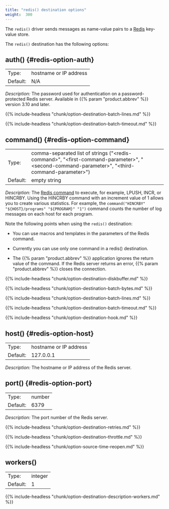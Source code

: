 ```yaml
---
title: "redis() destination options"
weight:  300
---
```

<!-- DISCLAIMER: This file is based on the syslog-ng Open Source Edition documentation https://github.com/balabit/syslog-ng-ose-guides/commit/2f4a52ee61d1ea9ad27cb4f3168b95408fddfdf2 and is used under the terms of The syslog-ng Open Source Edition Documentation License. The file has been modified by Axoflow. -->

The `redis()` driver sends messages as name-value pairs to a [Redis](https://redis.io/) key-value store.

The `redis()` destination has the following options:

## auth() {#redis-option-auth}

|          |                        |
| -------- | ---------------------- |
| Type:    | hostname or IP address |
| Default: | N/A                    |

*Description:* The password used for authentication on a password-protected Redis server. Available in {{% param "product.abbrev" %}} version 3.10 and later.

{{% include-headless "chunk/option-destination-batch-lines.md" %}}

{{% include-headless "chunk/option-destination-batch-timeout.md" %}}

## command() {#redis-option-command}

|          |                                                                                                                                                     |
| -------- | --------------------------------------------------------------------------------------------------------------------------------------------------- |
| Type:    | comma-separated list of strings ("\<redis-command\>", "\<first-command-parameter\>", "\<second-command-parameter\>", "\<third-command-parameter\>") |
| Default: | empty string                                                                                                                                        |

*Description:* The [Redis command](https://redis.io/commands) to execute, for example, LPUSH, INCR, or HINCRBY. Using the HINCRBY command with an increment value of 1 allows you to create various statistics. For example, the `command("HINCRBY" "${HOST}/programs" "${PROGRAM}" "1")` command counts the number of log messages on each host for each program.

Note the following points when using the `redis()` destination:

  - You can use macros and templates in the parameters of the Redis command.

  - Currently you can use only one command in a redis() destination.

  - The {{% param "product.abbrev" %}} application ignores the return value of the command. If the Redis server returns an error, {{% param "product.abbrev" %}} closes the connection.

{{% include-headless "chunk/option-destination-diskbuffer.md" %}}

{{% include-headless "chunk/option-destination-batch-bytes.md" %}}

{{% include-headless "chunk/option-destination-batch-lines.md" %}}

{{% include-headless "chunk/option-destination-batch-timeout.md" %}}

{{% include-headless "chunk/option-destination-hook.md" %}}

## host() {#redis-option-host}

|          |                        |
| -------- | ---------------------- |
| Type:    | hostname or IP address |
| Default: | 127.0.0.1              |

*Description:* The hostname or IP address of the Redis server.

## port() {#redis-option-port}

|          |        |
| -------- | ------ |
| Type:    | number |
| Default: | 6379   |

*Description:* The port number of the Redis server.

{{% include-headless "chunk/option-destination-retries.md" %}}

{{% include-headless "chunk/option-destination-throttle.md" %}}

{{% include-headless "chunk/option-source-time-reopen.md" %}}


## workers()

|          |         |
| -------- | ------- |
| Type:    | integer |
| Default: | 1       |

{{% include-headless "chunk/option-destination-description-workers.md" %}}

